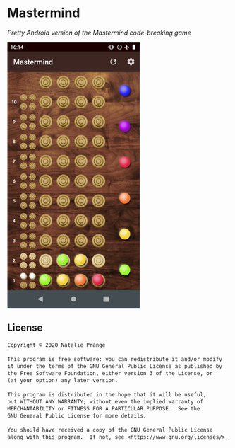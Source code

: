 # Mastermind
*Pretty Android version of the Mastermind code-breaking game*

<img src="https://github.com/flackbash/Mastermind/blob/master/metadata/android/en-US/phoneScreenshots/Game4-6.png" width="300" />

## License

    Copyright © 2020 Natalie Prange

    This program is free software: you can redistribute it and/or modify
    it under the terms of the GNU General Public License as published by
    the Free Software Foundation, either version 3 of the License, or
    (at your option) any later version.

    This program is distributed in the hope that it will be useful,
    but WITHOUT ANY WARRANTY; without even the implied warranty of
    MERCHANTABILITY or FITNESS FOR A PARTICULAR PURPOSE.  See the
    GNU General Public License for more details.

    You should have received a copy of the GNU General Public License
    along with this program.  If not, see <https://www.gnu.org/licenses/>.
